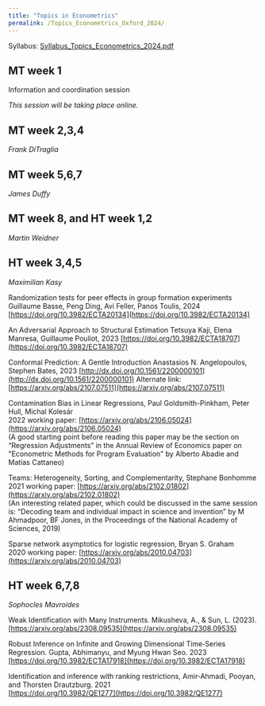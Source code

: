 ```yaml
---
title: "Topics in Econometrics"
permalink: /Topics_Econometrics_Oxford_2024/
---
```



Syllabus: [Syllabus_Topics_Econometrics_2024.pdf](/home/files/teaching/Topics_Econometrics_Oxford_2024/Syllabus_Topics_Econometrics_2024.pdf)



## MT week 1

Information and coordination session

*This session will be taking place online.*

 

## MT week 2,3,4
*Frank DiTraglia*



 

## MT week 5,6,7
*James Duffy*


 

## MT week 8, and HT week 1,2
*Martin Weidner*  

 

## HT week 3,4,5
*Maximilian Kasy*

Randomization tests for peer effects in group formation experiments
Guillaume Basse, Peng Ding, Avi Feller, Panos Toulis, 2024
[https://doi.org/10.3982/ECTA20134](https://doi.org/10.3982/ECTA20134)

An Adversarial Approach to Structural Estimation
Tetsuya Kaji, Elena Manresa, Guillaume Pouliot, 2023
[https://doi.org/10.3982/ECTA18707](https://doi.org/10.3982/ECTA18707)

Conformal Prediction: A Gentle Introduction
Anastasios N. Angelopoulos, Stephen Bates, 2023
[http://dx.doi.org/10.1561/2200000101](http://dx.doi.org/10.1561/2200000101)
Alternate link:
[https://arxiv.org/abs/2107.07511](https://arxiv.org/abs/2107.07511)





Contamination Bias in Linear Regressions, Paul Goldsmith-Pinkham, Peter Hull, Michal Kolesár  
2022 working paper: [https://arxiv.org/abs/2106.05024](https://arxiv.org/abs/2106.05024)  
(A good starting point before reading this paper may be the section on “Regression Adjustments” in the Annual Review of Economics paper on "Econometric Methods for Program Evaluation" by Alberto Abadie and Matias Cattaneo)

Teams: Heterogeneity, Sorting, and Complementarity, Stephane Bonhomme  
2021 working paper: [https://arxiv.org/abs/2102.01802](https://arxiv.org/abs/2102.01802)  
(An interesting related paper, which could be discussed in the same session is: “Decoding team and individual impact in science and invention” by M Ahmadpoor, BF Jones, in the Proceedings of the National Academy of Sciences, 2019)

Sparse network asymptotics for logistic regression, Bryan S. Graham  
2020 working paper: [https://arxiv.org/abs/2010.04703](https://arxiv.org/abs/2010.04703)



 

## HT week 6,7,8
*Sophocles Mavroides*

Weak Identification with Many Instruments. Mikusheva, A., & Sun, L. (2023).  
[https://arxiv.org/abs/2308.09535](https://arxiv.org/abs/2308.09535)



Robust Inference on Infinite and Growing Dimensional Time‐Series Regression. Gupta, Abhimanyu, and Myung Hwan Seo. 2023   
[https://doi.org/10.3982/ECTA17918](https://doi.org/10.3982/ECTA17918)



Identification and inference with ranking restrictions, Amir‐Ahmadi, Pooyan, and Thorsten Drautzburg. 2021  
[https://doi.org/10.3982/QE1277](https://doi.org/10.3982/QE1277)






